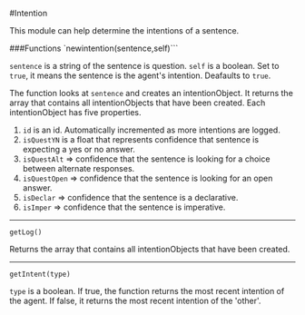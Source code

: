 #Intention

This module can help determine the intentions of a sentence. 

###Functions
`newintention(sentence,self)```

`sentence` is a string of the sentence is question.
`self` is a boolean. Set to `true`, it means the sentence is the agent's intention. Deafaults to `true`.

The function looks at ```sentence``` and creates an intentionObject. It returns the array that contains all intentionObjects that have been created. Each intentionObject has five properties.

1. `id` is an id. Automatically incremented as more intentions are logged.
2. `isQuestYN` is a float that represents confidence that sentence is expecting a yes or no answer.
3. `isQuestAlt` => confidence that the sentence is looking for a choice between alternate responses.
4. `isQuestOpen` => confidence that the sentence is looking for an open answer.
5. `isDeclar` => confidence that the sentence is a declarative.
6. `isImper` => confidence that the sentence is imperative.

----------------------

`getLog()`

Returns the array that contains all intentionObjects that have been created.

----------------------

`getIntent(type)`

`type` is a boolean. If true, the function returns the most recent intention of the agent. If false, it returns the most recent intention of the 'other'.
